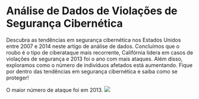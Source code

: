 # Análise de Dados de Violações de Segurança Cibernética

Descubra as tendências em segurança cibernética nos Estados Unidos entre 2007 e 2014 neste artigo de análise de dados. Concluímos que o roubo é o tipo de ciberataque mais recorrente, Califórnia lidera em casos de violações de segurança e 2013 foi o ano com mais ataques. Além disso, exploramos como o número de indivíduos afetados está aumentando. Fique por dentro das tendências em segurança cibernética e saiba como se proteger!

O maior número de ataque foi em 2013.
<img src="/main/Imagens/anocommaisataques.png">
